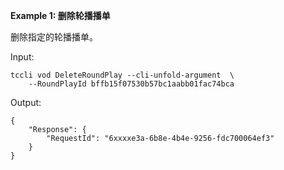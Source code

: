 **Example 1: 删除轮播播单**

删除指定的轮播播单。

Input: 

```
tccli vod DeleteRoundPlay --cli-unfold-argument  \
    --RoundPlayId bffb15f07530b57bc1aabb01fac74bca
```

Output: 
```
{
    "Response": {
        "RequestId": "6xxxxe3a-6b8e-4b4e-9256-fdc700064ef3"
    }
}
```

